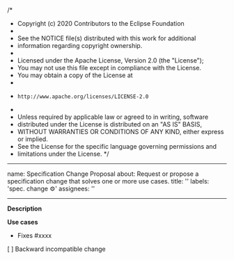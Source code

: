 /*
 * Copyright (c) 2020 Contributors to the Eclipse Foundation
 *
 * See the NOTICE file(s) distributed with this work for additional
 * information regarding copyright ownership.
 *
 * Licensed under the Apache License, Version 2.0 (the "License");
 * You may not use this file except in compliance with the License.
 * You may obtain a copy of the License at
 *
 *     http://www.apache.org/licenses/LICENSE-2.0
 *
 * Unless required by applicable law or agreed to in writing, software
 * distributed under the License is distributed on an "AS IS" BASIS,
 * WITHOUT WARRANTIES OR CONDITIONS OF ANY KIND, either express or implied.
 * See the License for the specific language governing permissions and
 * limitations under the License.
 */

---
name: Specification Change Proposal
about: Request or propose a specification change that solves one or more use cases.
title: ''
labels: 'spec. change :gear:'
assignees: ''

---

**Description**

<!-- Describe the proposed specification change here -->


**Use cases**

<!-- Link at least one use case issue ID which would be solved by this specification change -->

* Fixes #xxxx

<!-- Indicate whether this is a backward incompatible change or not -->

[ ] Backward incompatible change
